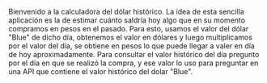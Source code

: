 Bienvenido a la calculadora del dólar histórico.
La idea de esta sencilla aplicación es la de estimar cuánto saldría hoy algo que en su momento compramos en pesos en el pasado. Para esto, usamos el valor del dólar "Blue" de dicho día,
obtenemos el valor en dólares y luego multiplicamos por el valor del día, se obtiene en pesos lo que puede llegar a valer en día de hoy aproximadamente.
Para consultar el valor histórico del día pregunto por el día en que se realizó la compra, y ese valor lo uso para preguntar en una API que contiene el valor histórico del dolar "Blue".
